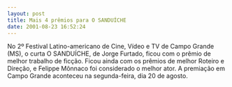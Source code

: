 ```yaml
---
layout: post
title: Mais 4 prêmios para O SANDUÍCHE
date: 2001-08-23 16:52:24
---
```

No 2º Festival Latino-americano de Cine, Vídeo e TV de Campo Grande (MS), o curta O SANDUÍCHE, de Jorge Furtado, ficou com o prêmio de melhor trabalho de ficção. Ficou ainda com os prêmios de melhor Roteiro e Direção, e Felippe Mônnaco foi considerado o melhor ator. A premiação em Campo Grande aconteceu na segunda-feira, dia 20 de agosto.